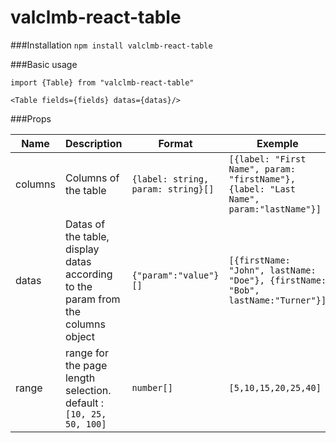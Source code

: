 # valclmb-react-table

###Installation
`npm install valclmb-react-table`

###Basic usage

```
import {Table} from "valclmb-react-table"

<Table fields={fields} datas={datas}/>
```

###Props

| Name    | Description                                                                      | Format                             | Exemple                                                                               |
| ------- | -------------------------------------------------------------------------------- | ---------------------------------- | ------------------------------------------------------------------------------------- |
| columns | Columns of the table                                                             | `{label: string, param: string}[]` | `[{label: "First Name", param: "firstName"}, {label: "Last Name", param:"lastName"}]` |
| datas   | Datas of the table, display datas according to the param from the columns object | `{"param":"value"}[]`              | `[{firstName: "John", lastName: "Doe"}, {firstName: "Bob", lastName:"Turner"}]`       |
| range   | range for the page length selection. default : `[10, 25, 50, 100]`               | `number[]`                         | `[5,10,15,20,25,40]`                                                                  |

